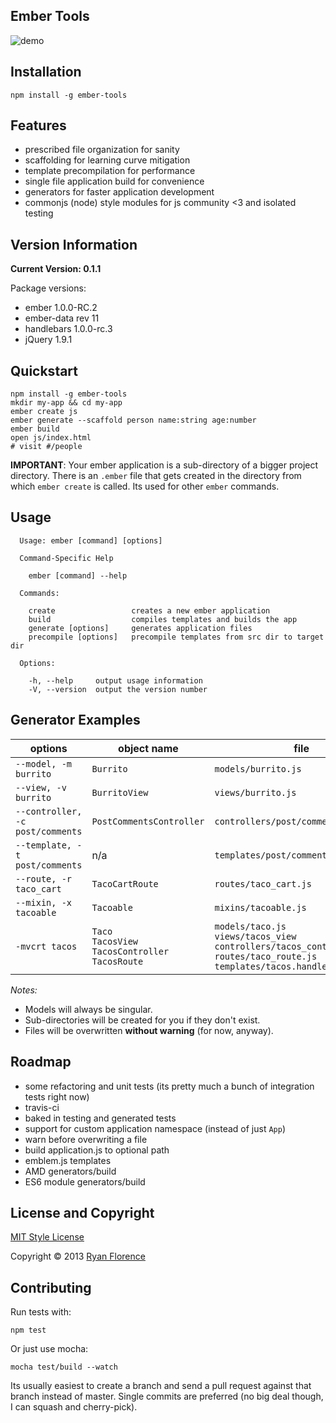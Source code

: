Ember Tools
-----------

![demo](http://cl.ly/image/2G0x323u150m/ember.gif)

## Installation

`npm install -g ember-tools`

## Features

- prescribed file organization for sanity
- scaffolding for learning curve mitigation
- template precompilation for performance
- single file application build for convenience
- generators for faster application development
- commonjs (node) style modules for js community <3 and isolated testing

## Version Information

**Current Version: 0.1.1**

Package versions:

- ember 1.0.0-RC.2
- ember-data rev 11
- handlebars 1.0.0-rc.3
- jQuery 1.9.1

## Quickstart

```
npm install -g ember-tools
mkdir my-app && cd my-app
ember create js
ember generate --scaffold person name:string age:number
ember build
open js/index.html
# visit #/people
```

**IMPORTANT**: Your ember application is a sub-directory of a bigger project directory. There is an `.ember` file that gets created in the directory from which `ember create` is called. Its used for other `ember` commands.

## Usage

```
  Usage: ember [command] [options]

  Command-Specific Help

    ember [command] --help

  Commands:

    create                 creates a new ember application
    build                  compiles templates and builds the app
    generate [options]     generates application files
    precompile [options]   precompile templates from src dir to target dir

  Options:

    -h, --help     output usage information
    -V, --version  output the version number
```

## Generator Examples

| options | object name | file |
| --------|-------------|------|
| `--model, -m burrito` | `Burrito` | `models/burrito.js` |
| `--view, -v burrito` | `BurritoView` | `views/burrito.js` |
| `--controller, -c post/comments` | `PostCommentsController` | `controllers/post/comments.js` |
| `--template, -t post/comments` | n/a | `templates/post/comments.handlebars` |
| `--route, -r taco_cart` | `TacoCartRoute` | `routes/taco_cart.js` |
| `--mixin, -x tacoable` | `Tacoable` | `mixins/tacoable.js` |
| `-mvcrt tacos` | `Taco` <br>`TacosView` <br>`TacosController` <br>`TacosRoute` | `models/taco.js` <br>`views/tacos_view` <br>`controllers/tacos_controller.js` <br>`routes/taco_route.js` <br>`templates/tacos.handlebars`|

_Notes:_

- Models will always be singular.
- Sub-directories will be created for you if they don't exist.
- Files will be overwritten **without warning** (for now, anyway).


## Roadmap

- some refactoring and unit tests (its pretty much a bunch of integration tests right now)
- travis-ci
- baked in testing and generated tests
- support for custom application namespace (instead of just `App`)
- warn before overwriting a file
- build application.js to optional path
- emblem.js templates
- AMD generators/build
- ES6 module generators/build

## License and Copyright

[MIT Style License](http://opensource.org/licenses/MIT)

Copyright &copy; 2013 [Ryan Florence](http://ryanflorence.com)

## Contributing

Run tests with:

`npm test`

Or just use mocha:

`mocha test/build --watch`

Its usually easiest to create a branch and send a pull request against that branch instead of master. Single commits are preferred (no big deal though, I can squash and cherry-pick).
